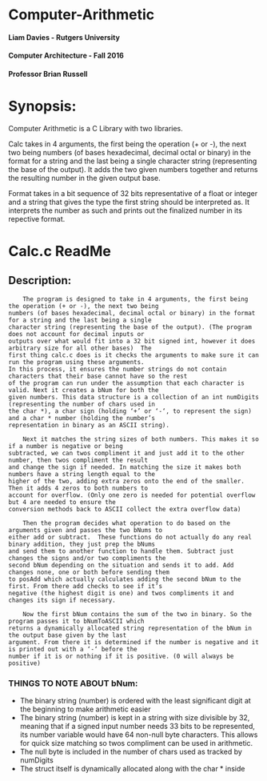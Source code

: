 # Computer-Arithmetic

#### Liam Davies - Rutgers University
#### Computer Architecture - Fall 2016  
#### Professor Brian Russell

# Synopsis:

Computer Arithmetic is a C Library with two libraries. 

Calc takes in 4 arguments, the first being the operation (+ or -), the next two being numbers (of bases hexadecimal, decimal octal or binary) in the format for a string and the last being a single character string (representing the base of the output). It adds the two given numbers together and returns the resulting number in the given output base.

Format takes in a bit sequence of 32 bits representative of a float or integer and a string that gives the type the first string should be interpreted as. It interprets the number as such and prints out the finalized number in its repective format.

# Calc.c ReadMe

## Description: 
        The program is designed to take in 4 arguments, the first being the operation (+ or -), the next two being 
    numbers (of bases hexadecimal, decimal octal or binary) in the format for a string and the last being a single 
    character string (representing the base of the output). (The program does not account for decimal inputs or 
    outputs over what would fit into a 32 bit signed int, however it does arbitrary size for all other bases)  The 
    first thing calc.c does is it checks the arguments to make sure it can run the program using these arguments. 
    In this process, it ensures the number strings do not contain characters that their base cannot have so the rest 
    of the program can run under the assumption that each character is valid. Next it creates a bNum for both the 
    given numbers. This data structure is a collection of an int numDigits (representing the number of chars used in 
    the char *), a char sign (holding ‘+’ or ‘-‘, to represent the sign) and a char * number (holding the number’s 
    representation in binary as an ASCII string).
    
        Next it matches the string sizes of both numbers. This makes it so if a number is negative or being 
    subtracted, we can twos compliment it and just add it to the other number, then twos compliment the result 
    and change the sign if needed. In matching the size it makes both numbers have a string length equal to the
    higher of the two, adding extra zeros onto the end of the smaller. Then it adds 4 zeros to both numbers to 
    account for overflow. (Only one zero is needed for potential overflow but 4 are needed to ensure the 
    conversion methods back to ASCII collect the extra overflow data)
    
        Then the program decides what operation to do based on the arguments given and passes the two bNums to 
    either add or subtract.  These functions do not actually do any real binary addition, they just prep the bNums 
    and send them to another function to handle them. Subtract just changes the signs and/or two compliments the 
    second bNum depending on the situation and sends it to add. Add changes none, one or both before sending them 
    to posAdd which actually calculates adding the second bNum to the first. From there add checks to see if it’s 
    negative (the highest digit is one) and twos compliments it and changes its sign if necessary.
    
        Now the first bNum contains the sum of the two in binary. So the program passes it to bNumToASCII which 
    returns a dynamically allocated string representation of the bNum in the output base given by the last 
    argument. From there it is determined if the number is negative and it is printed out with a ‘-‘ before the 
    number if it is or nothing if it is positive. (0 will always be positive)

    
### THINGS TO NOTE ABOUT bNum:
 - The binary string (number) is ordered with the least significant digit at the beginning  to make arithmetic easier
 - The binary string (number) is kept in a string with size divisible by 32, meaning that if a signed input number needs 33 bits to be represented, its number variable would have 64 non-null byte characters. This allows for quick size matching so twos compliment can be used in arithmetic.
 - The null byte is included in the number of chars used as tracked by numDigits
 - The struct itself is dynamically allocated along with the char * inside
